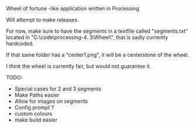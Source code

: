 Wheel of fortune -like application written in Processing  

Will attempt to make releases.  

For now, make sure to have the segments in a textfile called "segments.txt" located in "C:\\code\\processing-4.  3\\Wheel\\", that is sadly currently hardcoded.  

If that same folder has a "center1.png", it will be a centerstone of the wheel.  

I *think* the wheel is currently fair, but would not guarantee it.  

TODO:
- Special cases for 2 and 3 segments
- Make Paths easier
- Allow for images on segments
- Config prompt ?
- custom colours
- make build easier